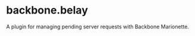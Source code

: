 backbone.belay
==============

A plugin for managing pending server requests with Backbone Marionette.
